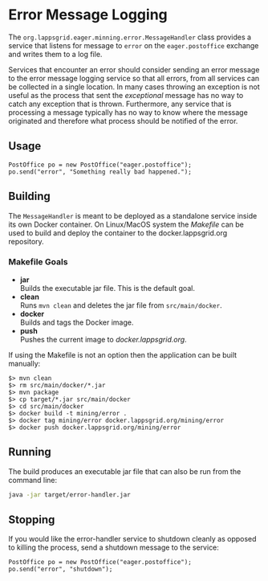 # Error Message Logging

The `org.lappsgrid.eager.minning.error.MessageHandler` class provides a service that listens for message to `error` on the `eager.postoffice` exchange and writes them to a log file.

Services that encounter an error should consider sending an error message to the error message logging service so that all errors, from all services can be collected in a single location.  In many cases throwing an exception is not useful as the process that sent the *exceptional* message has no way to catch any exception that is thrown.  Furthermore, any service that is processing a message typically has no way to know where the message originated and therefore what process should be notified of the error.

## Usage

``` 
PostOffice po = new PostOffice("eager.postoffice");
po.send("error", "Something really bad happened.");
``` 

## Building

The `MessageHandler` is meant to be deployed as a standalone service inside its own Docker container. On Linux/MacOS system the *Makefile* can be used to build and deploy the container to the docker.lappsgrid.org repository.

### Makefile Goals

- **jar**<br/>Builds the executable jar file.  This is the default goal.
- **clean**<br/>Runs `mvn clean` and deletes the jar file from `src/main/docker`.
- **docker**<br/>Builds and tags the Docker image.
- **push**<br/>Pushes the current image to *docker.lappsgrid.org*. 

If using the Makefile is not an option then the application can be built manually:

```
$> mvn clean
$> rm src/main/docker/*.jar
$> mvn package
$> cp target/*.jar src/main/docker
$> cd src/main/docker
$> docker build -t mining/error .
$> docker tag mining/error docker.lappsgrid.org/mining/error
$> docker push docker.lappsgrid.org/mining/error
```

## Running

The build produces an executable jar file that can also be run from the command line:

```bash
java -jar target/error-handler.jar
```

## Stopping

If you would like the error-handler service to shutdown cleanly as opposed to killing the process, send a shutdown message to the service:

```
PostOffice po = new PostOffice("eager.postoffice");
po.send("error", "shutdown");
```
